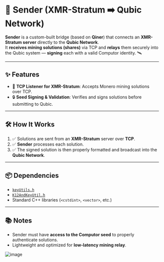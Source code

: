 # 🚀 Sender (XMR-Stratum ➡️ Qubic Network)

**Sender** is a custom-built bridge (based on **Qiner**) that connects an **XMR-Stratum server** directly to the **Qubic Network**.  
It **receives mining solutions (shares)** via TCP and **relays** them securely into the Qubic system — **signing** each with a valid Computor identity. 🛰️

---

## ✨ Features

- 📡 **TCP Listener for XMR-Stratum**: Accepts Monero mining solutions over TCP.
- 🔒 **Seed Signing & Validation**: Verifies and signs solutions before submitting to Qubic.

---

## 🛠️ How It Works

1. ✅ Solutions are sent from an **XMR-Stratum** server over **TCP**.
2. ✅ **Sender** processes each solution.
3. ✅ The signed solution is then properly formatted and broadcast into the **Qubic Network**.

---

## 📦 Dependencies

- [`keyUtils.h`](keyUtils.h)
- [`K12AndKeyUtil.h`](K12AndKeyUtil.h)
- Standard C++ libraries (`<cstdint>`, `<vector>`, etc.)

---

## 📚 Notes

- Sender must have **access to the Computor seed** to properly authenticate solutions.
- Lightweight and optimized for **low-latency mining relay**.

![image](https://github.com/user-attachments/assets/54b99714-8a69-4fa9-852b-254e0b50287f)
